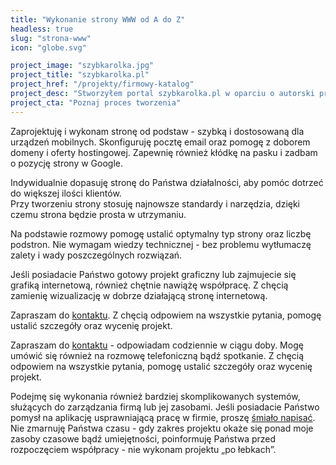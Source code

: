 ```yaml
---
title: "Wykonanie strony WWW od A do Z"
headless: true
slug: "strona-www"
icon: "globe.svg"

project_image: "szybkarolka.jpg"
project_title: "szybkarolka.pl"
project_href: "/projekty/firmowy-katalog"
project_desc: "Stworzyłem portal szybkarolka.pl w oparciu o autorski projekt graficzny. Postawiłem na wydajność, wygląd na komórkach oraz optymalizację techniczną pod SEO."
project_cta: "Poznaj proces tworzenia" 
---
```



Zaprojektuję i wykonam stronę od podstaw - szybką i dostosowaną dla urządzeń mobilnych. Skonfiguruję pocztę email oraz pomogę z doborem domeny i oferty hostingowej. Zapewnię również kłódkę na pasku i zadbam o pozycję strony w Google.

Indywidualnie dopasuję stronę do Państwa działalności, aby pomóc dotrzeć do większej ilości klientów.    
Przy tworzeniu strony stosuję najnowsze standardy i narzędzia, dzięki czemu strona będzie prosta w utrzymaniu.   

Na podstawie rozmowy pomogę ustalić optymalny typ strony oraz liczbę podstron. Nie wymagam wiedzy technicznej - bez problemu wytłumaczę zalety i wady poszczególnych rozwiązań.

Jeśli posiadacie Państwo gotowy projekt graficzny lub zajmujecie się grafiką internetową, również chętnie nawiążę współpracę. Z chęcią zamienię wizualizację w dobrze działającą stronę internetową.

Zapraszam do [kontaktu](/kontakt/). Z chęcią odpowiem na wszystkie pytania, pomogę ustalić szczegóły oraz wycenię projekt.
<!--more-->

Zapraszam do [kontaktu](/kontakt/) - odpowiadam codziennie w ciągu doby. Mogę umówić się również na rozmowę telefoniczną bądź spotkanie. Z chęcią odpowiem na wszystkie pytania, pomogę ustalić szczegóły oraz wycenię projekt.

Podejmę się wykonania również bardziej skomplikowanych systemów, służących do zarządzania firmą lub jej zasobami. Jeśli posiadacie Państwo pomysł na aplikację usprawniającą pracę w firmie, proszę [śmiało napisać](/kontakt/). Nie zmarnuję Państwa czasu - gdy zakres projektu okaże się ponad moje zasoby czasowe bądź umiejętności, poinformuję Państwa przed rozpoczęciem współpracy - nie wykonam projektu „po łebkach”.
